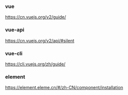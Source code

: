 ### vue

https://cn.vuejs.org/v2/guide/

### vue-api

https://cn.vuejs.org/v2/api/#silent

### vue-cli

https://cli.vuejs.org/zh/guide/

### element

https://element.eleme.cn/#/zh-CN/component/installation